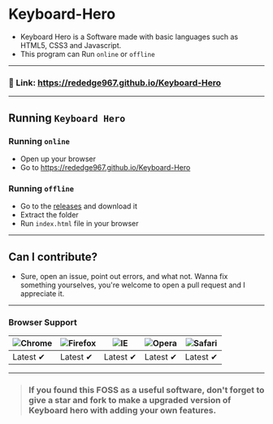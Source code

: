 # Keyboard-Hero
- Keyboard Hero is a Software made with basic languages such as HTML5, CSS3 and Javascript.
- This program can Run `online` or `offline`
---
### 🔗 Link: https://rededge967.github.io/Keyboard-Hero
---
## Running `Keyboard Hero`
### Running `online`
- Open up your browser
- Go to https://rededge967.github.io/Keyboard-Hero
### Running `offline`
- Go to the [releases](https://github.com/RedEdge967/Keyboard-Hero/releases) and download it
- Extract the folder
- Run `index.html` file in your browser
---
## Can I contribute?
- Sure, open an issue, point out errors, and what not. Wanna fix something yourselves, you're welcome to open a pull request and I appreciate it.
---
### Browser Support
![Chrome](https://raw.githubusercontent.com/alrra/browser-logos/master/src/chrome/chrome_48x48.png) | ![Firefox](https://raw.githubusercontent.com/alrra/browser-logos/master/src/firefox/firefox_48x48.png) | ![IE](https://raw.githubusercontent.com/alrra/browser-logos/master/src/edge/edge_48x48.png) | ![Opera](https://raw.githubusercontent.com/alrra/browser-logos/master/src/opera/opera_48x48.png) | ![Safari](https://raw.githubusercontent.com/alrra/browser-logos/master/src/safari/safari_48x48.png)
--- | --- | --- | --- | --- |
Latest ✔ | Latest ✔ | Latest ✔ | Latest ✔ | Latest ✔ |
---
> ### If you found this FOSS as a useful software, don't forget to give a star and fork to make a upgraded version of Keyboard hero with adding your own features.
